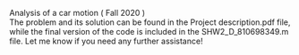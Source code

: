 Analysis of a car motion ( Fall 2020 ) <br />
The problem and its solution can be found in the Project description.pdf file, while the final version of the code is included in the SHW2_D_810698349.m file. Let me know if you need any further assistance!
